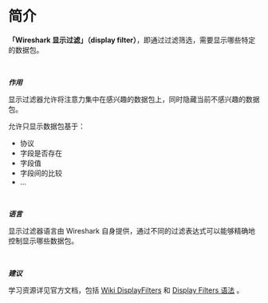 # 简介

**「Wireshark 显示过滤」（display filter）**，即通过过滤筛选，需要显示哪些特定的数据包。

<br/>

_**作用**_


显示过滤器允许将注意力集中在感兴趣的数据包上，同时隐藏当前不感兴趣的数据包。

允许只显示数据包基于：

- 协议
- 字段是否存在
- 字段值
- 字段间的比较
- ...

<br/>

_**语言**_

显示过滤器语言由 Wireshark 自身提供，通过不同的过滤表达式可以能够精确地控制显示哪些数据包。

<br/>

_**建议**_


学习资源详见官方文档，包括  [Wiki DisplayFilters](https://gitlab.com/wireshark/wireshark/-/wikis/DisplayFilters) 和 [Display Filters 语法](https://www.wireshark.org/docs/wsug_html_chunked/ChWorkBuildDisplayFilterSection.html) 。




